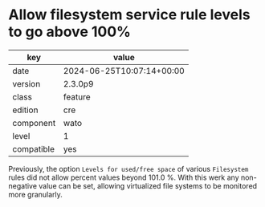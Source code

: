 [//]: # (werk v2)
# Allow filesystem service rule levels to go above 100%

key        | value
---------- | ---
date       | 2024-06-25T10:07:14+00:00
version    | 2.3.0p9
class      | feature
edition    | cre
component  | wato
level      | 1
compatible | yes

Previously, the option `Levels for used/free space` of various
`Filesystem` rules did not allow percent values beyond 101.0 %. With
this werk any non-negative value can be set, allowing virtualized file
systems to be monitored more granularly.

